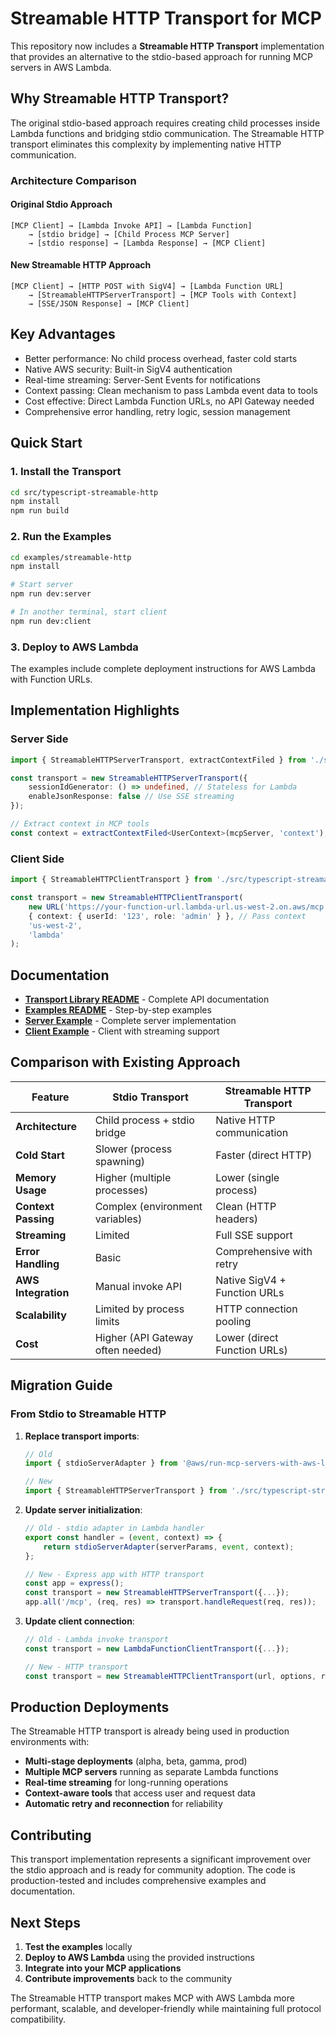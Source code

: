 # Streamable HTTP Transport for MCP

This repository now includes a **Streamable HTTP Transport** implementation that provides an alternative to the stdio-based approach for running MCP servers in AWS Lambda.

## Why Streamable HTTP Transport?

The original stdio-based approach requires creating child processes inside Lambda functions and bridging stdio communication. The Streamable HTTP transport eliminates this complexity by implementing native HTTP communication.

### Architecture Comparison

#### Original Stdio Approach
```
[MCP Client] → [Lambda Invoke API] → [Lambda Function]
    → [stdio bridge] → [Child Process MCP Server]
    → [stdio response] → [Lambda Response] → [MCP Client]
```

#### New Streamable HTTP Approach
```
[MCP Client] → [HTTP POST with SigV4] → [Lambda Function URL]
    → [StreamableHTTPServerTransport] → [MCP Tools with Context]
    → [SSE/JSON Response] → [MCP Client]
```

## Key Advantages

- Better performance: No child process overhead, faster cold starts
- Native AWS security: Built-in SigV4 authentication
- Real-time streaming: Server-Sent Events for notifications
- Context passing: Clean mechanism to pass Lambda event data to tools
- Cost effective: Direct Lambda Function URLs, no API Gateway needed
- Comprehensive error handling, retry logic, session management

## Quick Start

### 1. Install the Transport

```bash
cd src/typescript-streamable-http
npm install
npm run build
```

### 2. Run the Examples

```bash
cd examples/streamable-http
npm install

# Start server
npm run dev:server

# In another terminal, start client
npm run dev:client
```

### 3. Deploy to AWS Lambda

The examples include complete deployment instructions for AWS Lambda with Function URLs.

## Implementation Highlights

### Server Side
```typescript
import { StreamableHTTPServerTransport, extractContextFiled } from './src/typescript-streamable-http';

const transport = new StreamableHTTPServerTransport({
    sessionIdGenerator: () => undefined, // Stateless for Lambda
    enableJsonResponse: false // Use SSE streaming
});

// Extract context in MCP tools
const context = extractContextFiled<UserContext>(mcpServer, 'context');
```

### Client Side
```typescript
import { StreamableHTTPClientTransport } from './src/typescript-streamable-http';

const transport = new StreamableHTTPClientTransport(
    new URL('https://your-function-url.lambda-url.us-west-2.on.aws/mcp'),
    { context: { userId: '123', role: 'admin' } }, // Pass context
    'us-west-2',
    'lambda'
);
```

## Documentation

- **[Transport Library README](src/typescript-streamable-http/README.md)** - Complete API documentation
- **[Examples README](examples/streamable-http/README.md)** - Step-by-step examples
- **[Server Example](examples/streamable-http/server-example.ts)** - Complete server implementation
- **[Client Example](examples/streamable-http/client-example.ts)** - Client with streaming support

## Comparison with Existing Approach

| Feature | Stdio Transport | Streamable HTTP Transport |
|---------|----------------|---------------------------|
| **Architecture** | Child process + stdio bridge | Native HTTP communication |
| **Cold Start** | Slower (process spawning) | Faster (direct HTTP) |
| **Memory Usage** | Higher (multiple processes) | Lower (single process) |
| **Context Passing** | Complex (environment variables) | Clean (HTTP headers) |
| **Streaming** | Limited | Full SSE support |
| **Error Handling** | Basic | Comprehensive with retry |
| **AWS Integration** | Manual invoke API | Native SigV4 + Function URLs |
| **Scalability** | Limited by process limits | HTTP connection pooling |
| **Cost** | Higher (API Gateway often needed) | Lower (direct Function URLs) |

## Migration Guide

### From Stdio to Streamable HTTP

1. **Replace transport imports**:
   ```typescript
   // Old
   import { stdioServerAdapter } from '@aws/run-mcp-servers-with-aws-lambda';
   
   // New  
   import { StreamableHTTPServerTransport } from './src/typescript-streamable-http';
   ```

2. **Update server initialization**:
   ```typescript
   // Old - stdio adapter in Lambda handler
   export const handler = (event, context) => {
       return stdioServerAdapter(serverParams, event, context);
   };
   
   // New - Express app with HTTP transport
   const app = express();
   const transport = new StreamableHTTPServerTransport({...});
   app.all('/mcp', (req, res) => transport.handleRequest(req, res));
   ```

3. **Update client connection**:
   ```typescript
   // Old - Lambda invoke transport
   const transport = new LambdaFunctionClientTransport({...});
   
   // New - HTTP transport
   const transport = new StreamableHTTPClientTransport(url, options, region, service);
   ```

## Production Deployments

The Streamable HTTP transport is already being used in production environments with:
- **Multi-stage deployments** (alpha, beta, gamma, prod)
- **Multiple MCP servers** running as separate Lambda functions
- **Real-time streaming** for long-running operations
- **Context-aware tools** that access user and request data
- **Automatic retry and reconnection** for reliability

## Contributing

This transport implementation represents a significant improvement over the stdio approach and is ready for community adoption. The code is production-tested and includes comprehensive examples and documentation.

## Next Steps

1. **Test the examples** locally
2. **Deploy to AWS Lambda** using the provided instructions  
3. **Integrate into your MCP applications**
4. **Contribute improvements** back to the community

The Streamable HTTP transport makes MCP with AWS Lambda more performant, scalable, and developer-friendly while maintaining full protocol compatibility.